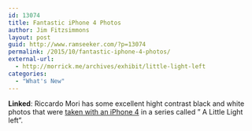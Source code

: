```yaml
---
id: 13074
title: Fantastic iPhone 4 Photos
author: Jim Fitzsimmons
layout: post
guid: http://www.ramseeker.com/?p=13074
permalink: /2015/10/fantastic-iphone-4-photos/
external-url:
  - http://morrick.me/archives/exhibit/little-light-left
categories:
  - "What's New"
---
```

**Linked**: Riccardo Mori has some excellent hight contrast black and white photos that were [taken with an iPhone 4][1] in a series called &#8221; A Little Light left&#8221;.

 [1]: http://morrick.me/archives/exhibit/little-light-left